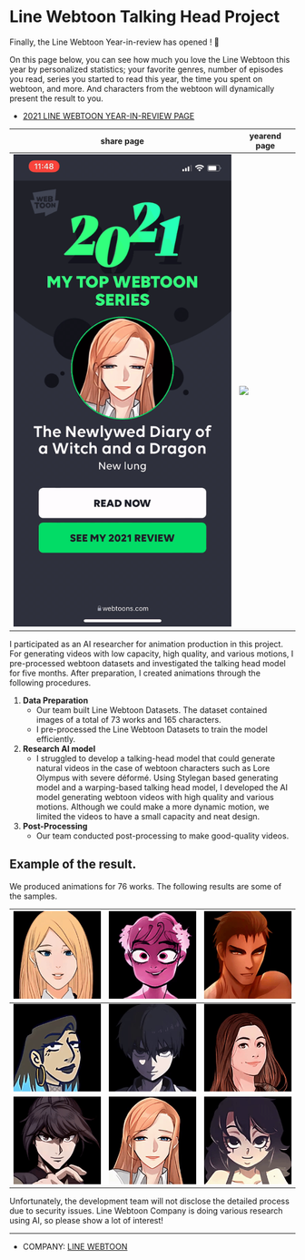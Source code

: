 # Line Webtoon Talking Head Project

Finally, the Line Webtoon Year-in-review has opened ! 🎉

On this page below, you can see how much you love the Line Webtoon this year by personalized statistics; your favorite genres, number of episodes you read, series you started to read this year, the time you spent on webtoon, and more. And characters from the webtoon will dynamically present the result to you.

- [2021 LINE WEBTOON YEAR-IN-REVIEW PAGE](https://www.webtoons.com/en/yearend/share/WEBTOON/2135)

| share page | yearend page |
|--|--|
| <img src='./asset/page-1.gif?raw=1' width = '400' > | <img src='./asset/page-2.gif?raw=1' width = '400' > | 

I participated as an AI researcher for animation production in this project. For generating videos with low capacity, high quality, and various motions, I pre-processed webtoon datasets and investigated the talking head model for five months. After preparation, I created animations through the following procedures.

1. **Data Preparation**
    - Our team built Line Webtoon Datasets. The dataset contained images of a total of 73 works and 165 characters.
    - I pre-processed the Line Webtoon Datasets to train the model efficiently.
2. **Research AI model**
    - I struggled to develop a talking-head model that could generate natural videos in the case of webtoon characters such as Lore Olympus with severe déformé. Using Stylegan based generating model and a warping-based talking head model, I developed the AI model generating webtoon videos with high quality and various motions. Although we could make a more dynamic motion, we limited the videos to have a small capacity and neat design.
3. **Post-Processing**
    - Our team conducted post-processing to make good-quality videos.


## Example of the result.

We produced animations for 76 works. The following results are some of the samples.

| <img src='./asset/602.gif?raw=1' width = '250' > |  <img src='./asset/1320.gif?raw=1' width = '250' > |  <img src='./asset/1468.gif?raw=1' width = '250' > | 
|--|--|--|
| <img src='./asset/1937.gif?raw=1' width = '250' > |  <img src='./asset/2534.gif?raw=1' width = '250' > |  <img src='./asset/2177.gif?raw=1' width = '250' > | 
| <img src='./asset/2175.gif?raw=1' width = '250' > |  <img src='./asset/2448.gif?raw=1' width = '250' > |  <img src='./asset/2803.gif?raw=1' width = '250' > | 


Unfortunately, the development team will not disclose the detailed process due to security issues. Line Webtoon Company is doing various research using AI, so please show a lot of interest!


---

- COMPANY: [LINE WEBTOON](https://www.webtoons.com/en/)
